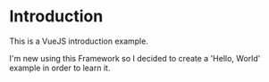 # Introduction

This is a VueJS introduction example. 

I'm new using this Framework so I decided to create a 'Hello, World' example in order to learn it.